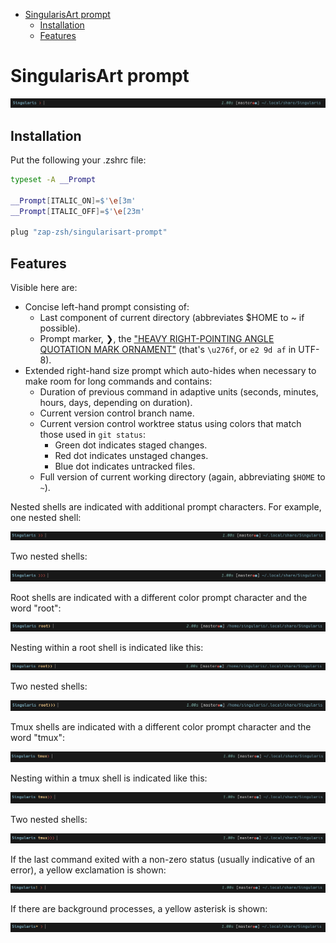 
<!-- vim-markdown-toc GFM -->

* [SingularisArt prompt](#singularisart-prompt)
  * [Installation](#installation)
  * [Features](#features)

<!-- vim-markdown-toc -->

# SingularisArt prompt

![main](images/1.png)

## Installation

Put the following your .zshrc file:

```zsh
typeset -A __Prompt

__Prompt[ITALIC_ON]=$'\e[3m'
__Prompt[ITALIC_OFF]=$'\e[23m'

plug "zap-zsh/singularisart-prompt"
```

## Features

Visible here are:

- Concise left-hand prompt consisting of:
  - Last component of current directory (abbreviates $HOME to ~ if possible).
  - Prompt marker, ❯, the
    ["HEAVY RIGHT-POINTING ANGLE QUOTATION MARK ORNAMENT"](https://codepoints.net/U+276F)
    (that's `\u276f`, or `e2 9d af` in UTF-8).
- Extended right-hand size prompt which auto-hides when necessary to make room
  for long commands and contains:
  - Duration of previous command in adaptive units (seconds, minutes, hours,
    days, depending on duration).
  - Current version control branch name.
  - Current version control worktree status using colors that match those used
    in `git status`:
    - Green dot indicates staged changes.
    - Red dot indicates unstaged changes.
    - Blue dot indicates untracked files.
  - Full version of current working directory (again, abbreviating `$HOME` to
    `~`).

Nested shells are indicated with additional prompt characters. For example, one
nested shell:

<img src="images/2.png">

Two nested shells:

<img src="images/3.png">

Root shells are indicated with a different color prompt character and the word
"root":

<img src="images/4.png">

Nesting within a root shell is indicated like this:

<img src="images/5.png">

Two nested shells:

<img src="images/6.png">

Tmux shells are indicated with a different color prompt character and the word
"tmux":

<img src="images/7.png">

Nesting within a tmux shell is indicated like this:

<img src="images/8.png">

Two nested shells:

<img src="images/9.png">

If the last command exited with a non-zero status (usually indicative of an
error), a yellow exclamation is shown:

<img src="images/10.png">

If there are background processes, a yellow asterisk is shown:

<img src="images/11.png">
